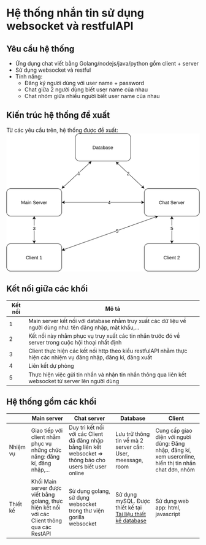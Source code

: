 # Hệ thống nhắn tin sử dụng websocket và restfulAPI
## Yêu cầu hệ thống
- Ứng dụng chat viết bằng Golang/nodejs/java/python gồm client + server
- Sử dụng websocket và restful
- Tính năng:
  - Đăng ký người dùng với user name + password
  - Chat giữa 2 người dùng biết user name của nhau
  - Chat nhóm giữa nhiều người biết user name của nhau

## Kiến trúc hệ thống đề xuất
Từ các yêu cầu trên, hệ thống được đề xuất:
![System Architecture](./image/architecture.png)

## Kết nối giữa các khối

| Kết nối | Mô tả                                                                                                            |
| ------- | ---------------------------------------------------------------------------------------------------------------- |
| 1       | Main server kết nối với database nhằm truy xuất các dữ liệu về người dùng như: tên đăng nhập, mật khẩu,...       |
| 2       | Kết nối này nhằm phục vụ truy xuất các tin nhắn trước đó về server trong cuộc hội thoại nhất định                |
| 3       | Client thực hiện các kết nối http theo kiểu restfulAPI nhằm thực hiện các nhiệm vụ đăng nhập, đăng kí, đăng xuất |
| 4       | Liên kết dự phòng                                                                                                |
| 5       | Thực hiện việc gửi tin nhắn và nhận tin nhắn thông qua liên kết websocket từ server lên người dùng               |

## Hệ thống gồm các khối

|          | Main server                                                                                    | Chat server                                                                                                 | Database                                                                   | Client                                                                                                  |
| -------- | ---------------------------------------------------------------------------------------------- | ----------------------------------------------------------------------------------------------------------- | -------------------------------------------------------------------------- | ------------------------------------------------------------------------------------------------------- |
| Nhiệm vụ | Giao tiếp với client nhằm phục vụ những chức năng: đăng kí, đăng nhập,...                      | Duy trì kết nối với các Client đã đăng nhập bằng liên kết websocket => thông báo cho users biết user online | Lưu trữ thông tin về mà 2 server cần: User, meessage, room                 | Cung cấp giao diện với người dùng: Đăng nhập, đăng kí, xem useronline, hiển thị tin nhắn chat đơn, nhóm |
| Thiết kế | Khối Main server được viết bằng golang, thực hiện kết nối với các Client thông qua các RestAPI | Sử dụng golang, sử dụng websocket trong thư viện gorilla websocket                                          | Sử dụng mySQL. Được thiết kế tại [Tài liệu thiết kế database](Database.md) | Sử dụng web app: html, javascript                                                                       |
